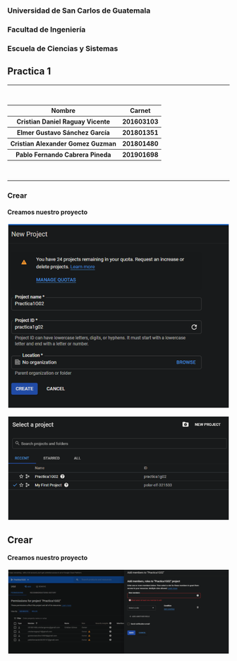 
### Universidad de San Carlos de Guatemala
### Facultad de Ingeniería
### Escuela de Ciencias y Sistemas


## Practica 1
<hr>
<br>
<div>
    <table>
        <tr>
            <th>Nombre</th>
            <th>Carnet</th>
        </tr>
        <tr>
            <th>Cristian Daniel Raguay Vicente</th>
            <th>201603103</th>
        </tr>
        <tr>
            <th>Elmer Gustavo Sánchez García</th>
            <th>201801351</th>
        </tr>
        <tr>
            <th>Cristian Alexander Gomez Guzman</th>
            <th>201801480</th>
        </tr>
        <tr>
            <th>Pablo Fernando Cabrera Pineda</th>
            <th>201901698</th>
        </tr>
    </table>
</div>
<br>
<hr>

### Crear 
#### Creamos nuestro proyecto 
<div>
    <p align="center">
       <img src="images/imagen1.PNG" width="500" alt="inicio"> 
        <br>
        <br>
       <img src="images/imagen2.PNG" width="500" alt="inicio"> 
    <p>
</div>

## Crear 
#### Creamos nuestro proyecto 
<div>
    <p align="center">
       <img src="images/imagen3.PNG" width="500" alt="inicio"> 
    <p>
</div>
